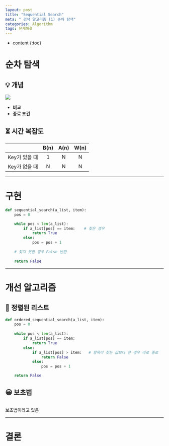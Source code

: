 ```yaml
---
layout: post
title: "Sequential Search"
meta: " 검색 알고리즘 (1) 순차 탐색"
categories: Algorithm
tags: 문제해결
---
```




* content
{:toc}
# 순차 탐색

## 💡 개념

![](https://runestone.academy/runestone/books/published/pythonds3/_images/seqsearch.png)

- **비교**
- **종료 조건**

## ⏳ 시간 복잡도

|               | B(n) | A(n) | W(n) |
| :-----------: | :--: | :--: | :--: |
| Key가 있을 때 |  1   |  N   |  N   |
| Key가 없을 때 |  N   |  N   |  N   |

---





# 구현

```python
def sequential_search(a_list, item):
    pos = 0

    while pos < len(a_list):
        if a_list[pos] == item:    # 찾은 경우
            return True
        else:
            pos = pos + 1
    
    # 찾지 못한 경우 False 반환
    
    return False
```

---





# 개선 알고리즘

## 🤔 정렬된 리스트

```python
def ordered_sequential_search(a_list, item):
    pos = 0
    
    while pos < len(a_list):
        if a_list[pos] == item:
            return True
        else:
            if a_list[pos] > item:   # 항목이 찾는 값보다 큰 경우 바로 종료
                return False
            else:
                pos = pos + 1

    return False
```

## 😀 보초법

```python

```

보초법이라고 있음

---





# 결론



